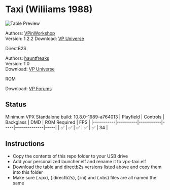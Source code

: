 # Taxi (Wiliiams 1988)

![Table Preview](https://vpuniverse.com/screenshots/monthly_2021_07/taxi1.0.jpg.c01019100778d9bd756b5e1e29c8ff98.jpg)

Authors: [VPinWorkshop](https://vpuniverse.com/profile/40692-vpinworkshop/)  
Version: 1.2.2
Download: [VP Universe](https://vpuniverse.com/files/file/7074-taxi-williams-1988-vpw-mod/)

DirectB2S

Authors: [hauntfreaks](https://vpuniverse.com/profile/5216-hauntfreaks/)  
Version: 1.0  
Download: [VP Universe](https://vpuniverse.com/files/file/14115-taxi-williams-1988-b2s-with-full-dmd/)

ROM

Download: [VP Forums](https://www.vpforums.org/index.php?app=downloads&showfile=914)

## Status 

Minimum VPX Standalone build: 10.8.0-1989-a764013
| Playfield | Controls | Backglass | DMD | ROM Required | FPS | 
|-----------|----------|-----------|-----|--------------|-----|
| :white_check_mark: | :white_check_mark: | :white_check_mark: | :white_check_mark: | :white_check_mark: | 34 |

## Instructions

- Copy the contents of this repo folder to your USB drive
- Add your personalized launcher.elf and rename it to vpx-taxi.elf
- Download the table and directb2s versions listed above and copy them into this folder
- Make sure (.vpx), (.directb2s), (.ini) and (.vbs) files are all named the same
